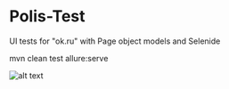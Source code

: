 # Polis-Test
UI tests for "ok.ru" with Page object models and Selenide

mvn clean test allure:serve

![alt text](https://i.imgur.com/IeDKmb2.png)
